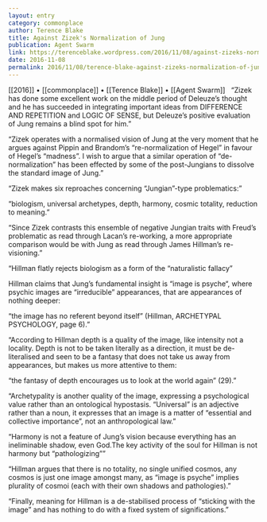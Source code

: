 ```yaml
---
layout: entry
category: commonplace
author: Terence Blake
title: Against Zizek's Normalization of Jung
publication: Agent Swarm
link: https://terenceblake.wordpress.com/2016/11/08/against-zizeks-normalization-of-jung-hillmans-non-standard-jung/
date: 2016-11-08
permalink: 2016/11/08/terence-blake-against-zizeks-normalization-of-jung
---
```


[[2016]] • [[commonplace]] • [[Terence Blake]] • [[Agent Swarm]]
 
“Zizek has done some excellent work on the middle period of Deleuze’s thought and he has succeeded in integrating important ideas from DIFFERENCE AND REPETITION and LOGIC OF SENSE, but Deleuze’s positive evaluation of Jung remains a blind spot for him.”

“Zizek operates with a normalised vision of Jung at the very moment that he argues against Pippin and Brandom’s “re-normalization of Hegel” in favour of Hegel’s “madness”. I wish to argue that a similar operation of “de-normalization” has been effected by some of the post-Jungians to dissolve the standard image of Jung.”

“Zizek makes six reproaches concerning “Jungian”-type problematics:”

“biologism, universal archetypes, depth, harmony, cosmic totality, reduction to meaning.”

“Since Zizek contrasts this ensemble of negative Jungian traits with Freud’s problematic as read through Lacan’s re-working, a more appropriate comparison would be with Jung as read through James Hillman’s re-visioning.”

“Hillman flatly rejects biologism as a form of the “naturalistic fallacy”

Hillman claims that Jung’s fundamental insight is “image is psyche“, where psychic images are “irreducible” appearances, that are appearances of nothing deeper:

“the image has no referent beyond itself” (Hillman, ARCHETYPAL PSYCHOLOGY, page 6).”

“According to Hillman depth is a quality of the image, like intensity not a locality. Depth is not to be taken literally as a direction, it must be de-literalised and seen to be a fantasy that does not take us away from appearances, but makes us more attentive to them:

“the fantasy of depth encourages us to look at the world again” (29).”

“Archetypality is another quality of the image, expressing a psychological value rather than an ontological hypostasis. “Universal” is an adjective rather than a noun, it expresses that an image is a matter of “essential and collective importance”, not an anthropological law.”

“Harmony is not a feature of Jung’s vision because everything has an ineliminable shadow, even God.The key activity of the soul for Hillman is not harmony but “pathologizing””

“Hillman argues that there is no totality, no single unified cosmos, any cosmos is just one image amongst many, as “image is psyche” implies plurality of cosmoi (each with their own shadows and pathologies).”

“Finally, meaning for Hillman is a de-stabilised process of “sticking with the image” and has nothing to do with a fixed system of significations.”



